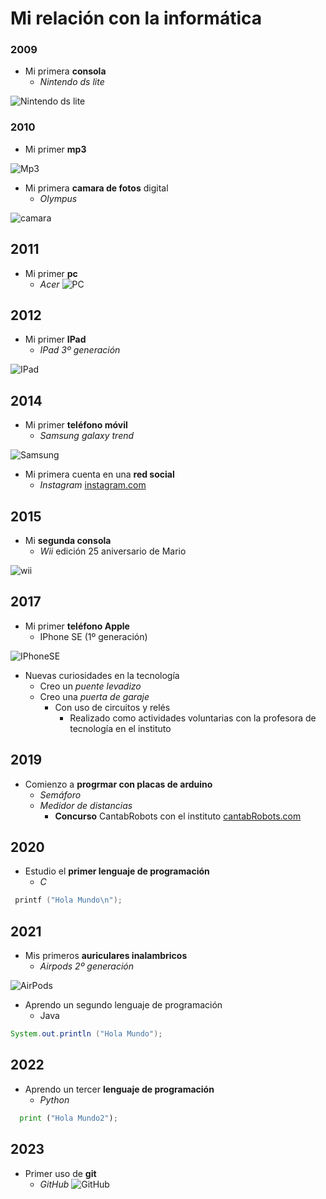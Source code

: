 <!-- HEADINGS -->

# Mi relación con la informática


### 2009
 * Mi primera **consola**
    * *Nintendo ds lite*

![Nintendo ds lite](https://3.bp.blogspot.com/_c6J0E6tlsY0/TJu23ykittI/AAAAAAAAByc/dWyFpfOEQoI/s400/Nintendo+DS+Lite+Rosa.jpg ) 

### 2010
 * Mi primer **mp3**

![Mp3](https://th.bing.com/th/id/R.59d6a0b4e90d5fe9fe2ea53a731f9e8d?rik=HaYwlHtv30HBRw&pid=ImgRaw&r=0)

 * Mi primera **camara de fotos** digital 
    * *Olympus*

![camara](https://static.fnac-static.com/multimedia/Images/ES/NR/3a/1f/05/335674/1540-6/tsp20160819062751/Olympus-FE-4000-Naranja-KIT-Camara-Digital-Compacta.jpg) 


## 2011
* Mi primer **pc**
    * *Acer*
![PC](https://www.tuexperto.com/wp-content/uploads/2011/01/acer_aspire_one_e100_3.jpg)


## 2012
* Mi primer **IPad**
    * *IPad 3º generación*

![IPad](https://s3-eu-west-1.amazonaws.com/images.linnlive.com/345d573a4a65bbf1f90ef3a271a58654/885d05c5-8b50-4d7f-9fb9-ab101c827f38.jpg)

## 2014
* Mi primer **teléfono móvil**
    * *Samsung galaxy trend*

![Samsung](https://image1280.macovi.de/images/product_images/1280/939394_0__8567592.jpg)
* Mi primera cuenta en una **red social**
    * *Instagram*
         [instagram.com](https://www.instagram.com/)
## 2015
* Mi **segunda consola**
    * *Wii* edición 25 aniversario de Mario

![wii](https://i5.walmartimages.com/asr/294690fd-6b78-4781-8275-a42dcd6c786f_1.f472729c53de0fdc4236e2c910660a00.jpeg?odnWidth=1000&odnHeight=1000&odnBg=ffffff)

## 2017
* Mi primer **teléfono Apple**
    * IPhone SE (1º generación)

![IPhoneSE](https://th.bing.com/th/id/OIP.Nh33lA9FwwkoTw4_8x9MnQHaHa?pid=ImgDet&rs=1)

* Nuevas curiosidades en la tecnología
    * Creo un *puente levadizo* 
    * Creo una *puerta de garaje*
        * Con uso de circuitos y relés 
            * Realizado como actividades voluntarias con la profesora de tecnología en el instituto 


## 2019
* Comienzo a **progrmar con placas de arduino**
    * *Semáforo*
    * *Medidor de distancias*
        * **Concurso** CantabRobots con el instituto
         [cantabRobots.com](http://www.cantabrobots.es/)

## 2020
* Estudio el **primer lenguaje de programación** 
    * *C*
```C
 printf ("Hola Mundo\n");
``````

## 2021
* Mis primeros **auriculares inalambricos**
    * *Airpods 2º generación*

![AirPods](https://th.bing.com/th/id/R.073b0cff041dd77ae461bad724c2560b?rik=3C51%2fZysd%2fz5Vw&pid=ImgRaw&r=0) 

* Aprendo un segundo lenguaje de programación
    * Java
```java
System.out.println ("Hola Mundo");
```


## 2022
* Aprendo un tercer **lenguaje de programación**
    * *Python*
```python
  print ("Hola Mundo2");
```

## 2023

* Primer uso de **git**
    * *GitHub*
![GitHub](https://th.bing.com/th/id/R.79309b751fc01736ea1cc3d786b25651?rik=rurHNX620eLm%2fA&pid=ImgRaw&r=0)

[def]: https://images.idgesg.net/images/article/2019/03/airpods-2nd-gen-04-100792368-large.3x2.jpg


